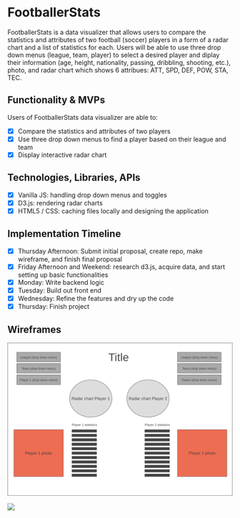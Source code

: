 # FootballerStats

FootballerStats is a data visualizer that allows users to compare the statistics and attributes of two football (soccer) players in a form of a radar chart and a list of statistics for each. Users will be able to use three drop down menus (league, team, player) to select a desired player and diplay their information (age, height, nationality, passing, dribbling, shooting, etc.), photo, and radar chart which shows 6 attribues: ATT, SPD, DEF, POW, STA, TEC. 

## Functionality & MVPs

Users of FootballerStats data visualizer are able to:

- [x] Compare the statistics and attributes of two players 
- [x] Use three drop down menus to find a player based on their league and team
- [x] Display interactive radar chart

## Technologies, Libraries, APIs

- [x] Vanilla JS: handling drop down menus and toggles 
- [x] D3.js: rendering radar charts 
- [x] HTML5 / CSS: caching files locally and designing the application 

## Implementation Timeline

- [x] Thursday Afternoon: Submit initial proposal, create repo, make wireframe, and finish final proposal
- [x] Friday Afternoon and Weekend: research d3.js, acquire data, and start setting up basic functionalities 
- [x] Monday: Write backend logic 
- [x] Tuesday: Build out front end 
- [x] Wednesday: Refine the features and dry up the code 
- [x] Thursday: Finish project

## Wireframes 

![alt text](./images/wireframe.png)

<p>
    <img src="https://r-charts.com/en/ranking/radar-chart_files/figure-html/radarchart-area.png">
</p>